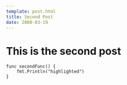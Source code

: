 ```yaml
---
template: post.html
title: Second Post
date: 2000-03-19
---
```


# This is the second post

```golang
func secondFunc() {
    fmt.Println("highlighted")
}
```